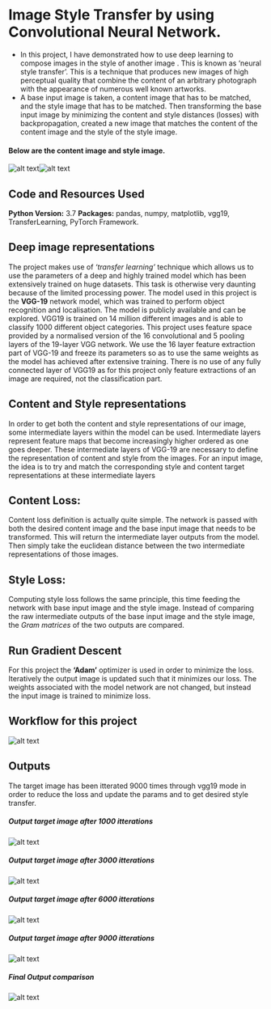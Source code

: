 # Image Style Transfer by using Convolutional Neural Network.
* In this project, I have demonstrated how to use deep learning to compose images in the style
of another image . This is known as ‘neural style transfer’. This is a technique that produces
new images of high perceptual quality that combine the content of an arbitrary photograph
with the appearance of numerous well known artworks.
* A base input image is taken, a content image that has to be matched, and the style image that 
has to be matched. Then transforming the base input image by minimizing the content and
style distances (losses) with backpropagation, created a new image that matches the content of
the content image and the style of the style image.

#### Below are the content image and style image.

![alt text](https://github.com/vikasbhadoria69/Style_Transfer_Pytorch./blob/master/Images/City.jpg)![alt text](https://github.com/vikasbhadoria69/Style_Transfer_Pytorch./blob/master/Images/StarryNight.jpg)


## Code and Resources Used
**Python Version:** 3.7
**Packages:** pandas, numpy, matplotlib, vgg19, TransferLearning, PyTorch Framework. 

## Deep image representations
The project makes use of _‘transfer learning’_ technique which allows us to use the parameters
of a deep and highly trained model which has been extensively trained on huge datasets. This
task is otherwise very daunting because of the limited processing power. The model used in
this project is the **VGG-19** network model, which was trained to perform object recognition
and localisation. The model is publicly available and can be explored. VGG19 is trained on 14
million different images and is able to classify 1000 different object categories. This project
uses feature space provided by a normalised version of the 16 convolutional and 5 pooling
layers of the 19-layer VGG network. We use the 16 layer feature extraction part of VGG-19
and freeze its parameters so as to use the same weights as the model has achieved after
extensive training. There is no use of any fully connected layer of VGG19 as for this project
only feature extractions of an image are required, not the classification part.

## Content and Style representations
In order to get both the content and style representations of our image, some intermediate
layers within the model can be used. Intermediate layers represent feature maps that become
increasingly higher ordered as one goes deeper. These intermediate layers of VGG-19 are
necessary to define the representation of content and style from the images. For an input
image, the idea is to try and match the corresponding style and content target
representations at these intermediate layers

## Content Loss:
Content loss definition is actually quite simple. The network is passed with both the desired
content image and the base input image that needs to be transformed. This will return the
intermediate layer outputs from the model. Then simply take the euclidean distance between
the two intermediate representations of those images.

## Style Loss:
Computing style loss follows the same principle, this time feeding the network with base
input image and the style image. Instead of comparing the raw intermediate outputs of the
base input image and the style image, the _Gram matrices_ of the two outputs are compared.

## Run Gradient Descent
For this project the **‘Adam’** optimizer is used in order to minimize the loss. Iteratively the
output image is updated such that it minimizes our loss. The weights associated with the
model network are not changed, but instead the input image is trained to minimize loss.

## Workflow for this project

![alt text](https://github.com/vikasbhadoria69/Style_Transfer_Pytorch./blob/master/Images/Style_Transfer.jpg)

## Outputs

The target image has been itterated 9000 times through vgg19 mode in order to reduce the loss and update the params and to get desired style transfer.
##### Output target image after 1000 itterations
![alt text](https://github.com/vikasbhadoria69/Style_Transfer_Pytorch./blob/master/Images/style_feature1.png)

##### Output target image after 3000 itterations
![alt text](https://github.com/vikasbhadoria69/Style_Transfer_Pytorch./blob/master/Images/style_feature2.png)

##### Output target image after 6000 itterations
![alt text](https://github.com/vikasbhadoria69/Style_Transfer_Pytorch./blob/master/Images/style_feature3.png)

##### Output target image after 9000 itterations
![alt text](https://github.com/vikasbhadoria69/Style_Transfer_Pytorch./blob/master/Images/style_feature4.png)

##### Final Output comparison
![alt text](https://github.com/vikasbhadoria69/Style_Transfer_Pytorch./blob/master/Images/Style_image.png)


